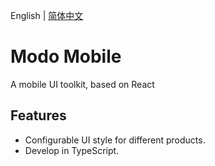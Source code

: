 English | [简体中文](./README.zh-CN.md)

# Modo Mobile

A mobile UI toolkit, based on React

## Features

- Configurable UI style for different products.
- Develop in TypeScript.
